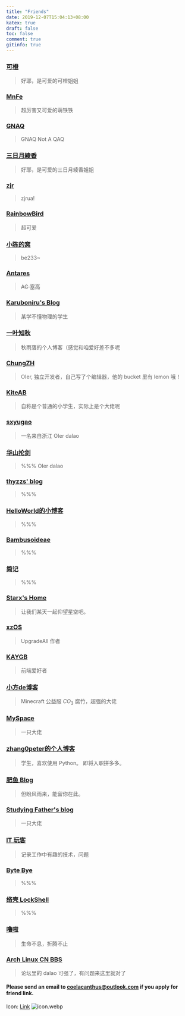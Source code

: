```yaml
---
title: "Friends"
date: 2019-12-07T15:04:13+08:00
katex: true
draft: false
toc: false
comment: true
gitinfo: true
---
```


### [可橙](https://kenchiu.net/)
>   好耶，是可爱的可橙姐姐

### [MnFe](https://yutong.site/)
>   超厉害又可爱的萌铁铁

### [GNAQ](https://gnaq.cat/)
>   GNAQ Not A QAQ

### [三日月綾香](https://ayaka.shn.hk/)
>   好耶，是可爱的三日月綾香姐姐

### [zjr](https://zjrua.com.cn)
>   zjrua!

### [RainbowBird](https://blog.luoling8192.top/)
>   超可爱

### [小陈的窝](https://be233.com/)
>   be233\~

### [Antares](https://antares.moe/)
>   ~~AC 塞高~~

### [Karuboniru's Blog](https://yanqiyu.info/)
>   某学不懂物理的学生

### [一叶知秋](https://blog.rain.cx/)
>   秋雨落的个人博客（感觉和咱爱好差不多呢

### [ChungZH](https://chungzh.cn/)
>   OIer, 独立开发者，自己写了个编辑器，他的 bucket 里有 lemon 哦！

### [KiteAB](https://kiteab.ga/)
>   自称是个普通的小学生，实际上是个大佬呢

### [sxyugao](https://sxyugao.top/)
>   一名来自浙江 OIer dalao

### [华山抡剑](https://youaredalao.blog.luogu.org)
>   %%% OIer dalao

### [thyzzs' blog](https://thyzzs.top/)
>   %%%

### [HelloWorld的小博客](https://mzdluo123.github.io/)
>   %%%

### [Bambusoideae](https://bambusoideae.cn/)
>   %%%

### [简记](https://moonbegonia.xyz/)
>   %%%

### [Starx's Home](https://www.ioflow.xyz/)
>   让我们某天一起仰望星空吧。

### [xzOS](https://xzos.net/)
>   UpgradeAll 作者

### [KAYGB ](https://kaygb.top/)
>   前端爱好者

### [小方de博客 ](http://fang.blog.miri.site/)
>   Minecraft 公益服 $CO_3$ 腐竹，超强的大佬

### [MySpace](https://www.zkl2333.com/)
>   一只大佬

### [zhang0peter的个人博客](https://zhang0peter.com/)
>   学生，喜欢使用 Python。  即将入职拼多多。 

### [肥鱼 Blog](https://www.feiyuyu.net)
>   但盼风雨来，能留你在此。

### [Studying Father's blog](https://studyingfather.com/)
>   一只大佬

### [IT 玩客 ](https://www.91the.top)
>   记录工作中有趣的技术，问题

### [Byte Bye](https://blog.bytebye.com/)
>   %%%

### [络壳 LockShell](https://lockshell.com/)
>   %%%

### [噜啦](https://lula.fun/)
>   生命不息，折腾不止


### [Arch Linux CN BBS](https://bbs.archlinuxcn.org/index.php)
>   论坛里的 dalao 可强了，有问题来这里就对了


#### Please send an email to [coelacanthus@outlook.com](mailto:coelacanthus@outlook.com) if you apply for friend link.

Icon: [Link](https://cdn.jsdelivr.net/gh/CoelacanthusHex/blog@master/static/icon.webp)   ![[icon.webp](https://cdn.jsdelivr.net/gh/CoelacanthusHex/blog@master/static/icon.webp)](/icon.webp)
